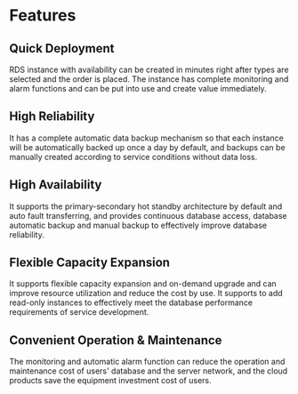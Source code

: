 # Features

## Quick Deployment
RDS instance with availability can be created in minutes right after types are selected and the order is placed. The instance has complete monitoring and alarm functions and can be put into use and create value immediately.

## High Reliability
It has a complete automatic data backup mechanism so that each instance will be automatically backed up once a day by default, and backups can be manually created according to service conditions without data loss.

## High Availability
It supports the primary-secondary hot standby architecture by default and auto fault transferring, and provides continuous database access, database automatic backup and manual backup to effectively improve database reliability.

## Flexible Capacity Expansion
It supports flexible capacity expansion and on-demand upgrade and can improve resource utilization and reduce the cost by use. It supports to add read-only instances to effectively meet the database performance requirements of service development.

## Convenient Operation & Maintenance
The monitoring and automatic alarm function can reduce the operation and maintenance cost of users' database and the server network, and the cloud products save the equipment investment cost of users.
